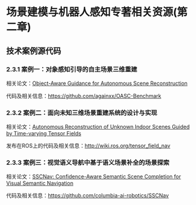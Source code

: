 # 场景建模与机器人感知专著相关资源(第二章)
## 技术案例源代码
### 2.3.1 案例一：对象感知引导的自主场景三维重建
相关论文：[Object-Aware Guidance for Autonomous Scene Reconstruction](https://vcc.tech/research/2018/ObjNBV)

代码及相关信息：https://github.com/againxx/OASC-Benchmark


### 2.3.2 案例二：面向未知三维场景重建系统的设计与实现
相关论文：[Autonomous Reconstruction of Unknown Indoor Scenes Guided by Time-varying Tensor Fields](https://vcc.tech/research/2017/Fetch1)

发布在ROS上的代码及相关信息：http://wiki.ros.org/tensor_field_nav

### 2.3.3 案例三：视觉语义导航中基于语义场景补全的场景探索
相关论文：[SSCNav: Confidence-Aware Semantic Scene Completion for Visual Semantic Navigation](https://sscnav.cs.columbia.edu/) 

代码及相关信息：https://github.com/columbia-ai-robotics/SSCNav


